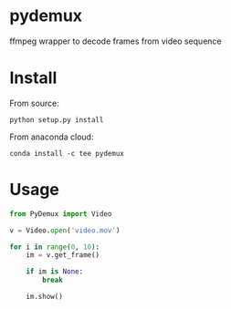 # pydemux

ffmpeg wrapper to decode frames from video sequence

# Install 

From source:

```
python setup.py install
```

From anaconda cloud:

```
conda install -c tee pydemux
```

# Usage

```python
from PyDemux import Video

v = Video.open('video.mov')

for i in range(0, 10):
    im = v.get_frame()

    if im is None:
        break

    im.show()
```

